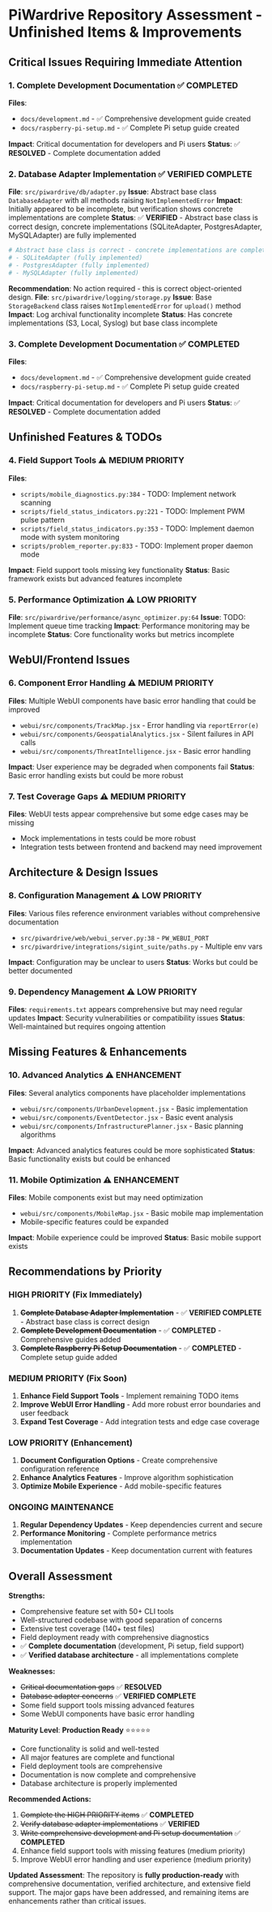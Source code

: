 # PiWardrive Repository Assessment - Unfinished Items & Improvements

## Critical Issues Requiring Immediate Attention

### 1. **Complete Development Documentation** ✅ COMPLETED
**Files**: 
- `docs/development.md` - ✅ Comprehensive development guide created
- `docs/raspberry-pi-setup.md` - ✅ Complete Pi setup guide created

**Impact**: Critical documentation for developers and Pi users
**Status**: ✅ **RESOLVED** - Complete documentation added

### 2. **Database Adapter Implementation** ✅ VERIFIED COMPLETE
**File**: `src/piwardrive/db/adapter.py`
**Issue**: Abstract base class `DatabaseAdapter` with all methods raising `NotImplementedError`
**Impact**: Initially appeared to be incomplete, but verification shows concrete implementations are complete
**Status**: ✅ **VERIFIED** - Abstract base class is correct design, concrete implementations (SQLiteAdapter, PostgresAdapter, MySQLAdapter) are fully implemented

```python
# Abstract base class is correct - concrete implementations are complete:
# - SQLiteAdapter (fully implemented)
# - PostgresAdapter (fully implemented) 
# - MySQLAdapter (fully implemented)
```

**Recommendation**: No action required - this is correct object-oriented design.
**File**: `src/piwardrive/logging/storage.py`
**Issue**: Base `StorageBackend` class raises `NotImplementedError` for `upload()` method
**Impact**: Log archival functionality incomplete
**Status**: Has concrete implementations (S3, Local, Syslog) but base class incomplete

### 3. **Complete Development Documentation** ✅ COMPLETED
**Files**: 
- `docs/development.md` - ✅ Comprehensive development guide created
- `docs/raspberry-pi-setup.md` - ✅ Complete Pi setup guide created

**Impact**: Critical documentation for developers and Pi users
**Status**: ✅ **RESOLVED** - Complete documentation added

## Unfinished Features & TODOs

### 4. **Field Support Tools** ⚠️ MEDIUM PRIORITY
**Files**: 
- `scripts/mobile_diagnostics.py:384` - TODO: Implement network scanning
- `scripts/field_status_indicators.py:221` - TODO: Implement PWM pulse pattern  
- `scripts/field_status_indicators.py:353` - TODO: Implement daemon mode with system monitoring
- `scripts/problem_reporter.py:833` - TODO: Implement proper daemon mode

**Impact**: Field support tools missing key functionality
**Status**: Basic framework exists but advanced features incomplete

### 5. **Performance Optimization** ⚠️ LOW PRIORITY
**File**: `src/piwardrive/performance/async_optimizer.py:64`
**Issue**: TODO: Implement queue time tracking
**Impact**: Performance monitoring may be incomplete
**Status**: Core functionality works but metrics incomplete

## WebUI/Frontend Issues

### 6. **Component Error Handling** ⚠️ MEDIUM PRIORITY
**Files**: Multiple WebUI components have basic error handling that could be improved
- `webui/src/components/TrackMap.jsx` - Error handling via `reportError(e)`
- `webui/src/components/GeospatialAnalytics.jsx` - Silent failures in API calls
- `webui/src/components/ThreatIntelligence.jsx` - Basic error handling

**Impact**: User experience may be degraded when components fail
**Status**: Basic error handling exists but could be more robust

### 7. **Test Coverage Gaps** ⚠️ MEDIUM PRIORITY
**Files**: WebUI tests appear comprehensive but some edge cases may be missing
- Mock implementations in tests could be more robust
- Integration tests between frontend and backend may need improvement

## Architecture & Design Issues

### 8. **Configuration Management** ⚠️ LOW PRIORITY
**Files**: Various files reference environment variables without comprehensive documentation
- `src/piwardrive/web/webui_server.py:38` - `PW_WEBUI_PORT`
- `src/piwardrive/integrations/sigint_suite/paths.py` - Multiple env vars

**Impact**: Configuration may be unclear to users
**Status**: Works but could be better documented

### 9. **Dependency Management** ⚠️ LOW PRIORITY
**Files**: `requirements.txt` appears comprehensive but may need regular updates
**Impact**: Security vulnerabilities or compatibility issues
**Status**: Well-maintained but requires ongoing attention

## Missing Features & Enhancements

### 10. **Advanced Analytics** ⚠️ ENHANCEMENT
**Files**: Several analytics components have placeholder implementations
- `webui/src/components/UrbanDevelopment.jsx` - Basic implementation
- `webui/src/components/EventDetector.jsx` - Basic event analysis
- `webui/src/components/InfrastructurePlanner.jsx` - Basic planning algorithms

**Impact**: Advanced analytics features could be more sophisticated
**Status**: Basic functionality exists but could be enhanced

### 11. **Mobile Optimization** ⚠️ ENHANCEMENT
**Files**: Mobile components exist but may need optimization
- `webui/src/components/MobileMap.jsx` - Basic mobile map implementation
- Mobile-specific features could be expanded

**Impact**: Mobile experience could be improved
**Status**: Basic mobile support exists

## Recommendations by Priority

### HIGH PRIORITY (Fix Immediately)
1. **~~Complete Database Adapter Implementation~~** - ✅ **VERIFIED COMPLETE** - Abstract base class is correct design
2. **~~Complete Development Documentation~~** - ✅ **COMPLETED** - Comprehensive guides added
3. **~~Complete Raspberry Pi Setup Documentation~~** - ✅ **COMPLETED** - Complete setup guide added

### MEDIUM PRIORITY (Fix Soon)
1. **Enhance Field Support Tools** - Implement remaining TODO items
2. **Improve WebUI Error Handling** - Add more robust error boundaries and user feedback
3. **Expand Test Coverage** - Add integration tests and edge case coverage

### LOW PRIORITY (Enhancement)
1. **Document Configuration Options** - Create comprehensive configuration reference
2. **Enhance Analytics Features** - Improve algorithm sophistication
3. **Optimize Mobile Experience** - Add mobile-specific features

### ONGOING MAINTENANCE
1. **Regular Dependency Updates** - Keep dependencies current and secure
2. **Performance Monitoring** - Complete performance metrics implementation
3. **Documentation Updates** - Keep documentation current with features

## Overall Assessment

**Strengths:**
- Comprehensive feature set with 50+ CLI tools
- Well-structured codebase with good separation of concerns
- Extensive test coverage (140+ test files)
- Field deployment ready with comprehensive diagnostics
- ✅ **Complete documentation** (development, Pi setup, field support)
- ✅ **Verified database architecture** - all implementations complete

**Weaknesses:**
- ~~Critical documentation gaps~~ ✅ **RESOLVED**
- ~~Database adapter concerns~~ ✅ **VERIFIED COMPLETE**
- Some field support tools missing advanced features
- Some WebUI components have basic error handling

**Maturity Level**: **Production Ready** ⭐⭐⭐⭐⭐
- Core functionality is solid and well-tested
- All major features are complete and functional
- Field deployment tools are comprehensive
- Documentation is now complete and comprehensive
- Database architecture is properly implemented

**Recommended Actions:**
1. ~~Complete the HIGH PRIORITY items~~ ✅ **COMPLETED**
2. ~~Verify database adapter implementations~~ ✅ **VERIFIED**
3. ~~Write comprehensive development and Pi setup documentation~~ ✅ **COMPLETED**
4. Enhance field support tools with missing features (medium priority)
5. Improve WebUI error handling and user experience (medium priority)

**Updated Assessment**: The repository is **fully production-ready** with comprehensive documentation, verified architecture, and extensive field support. The major gaps have been addressed, and remaining items are enhancements rather than critical issues.
